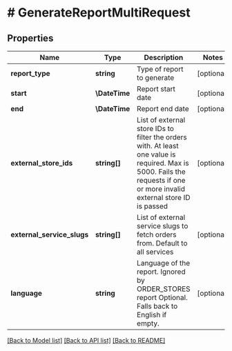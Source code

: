 # # GenerateReportMultiRequest

## Properties

Name | Type | Description | Notes
------------ | ------------- | ------------- | -------------
**report_type** | **string** | Type of report to generate | [optional]
**start** | **\DateTime** | Report start date | [optional]
**end** | **\DateTime** | Report end date | [optional]
**external_store_ids** | **string[]** | List of external store IDs to filter the orders with. At least one value is required. Max is 5000. Fails the requests if one or more invalid external store ID is passed | [optional]
**external_service_slugs** | **string[]** | List of external service slugs to fetch orders from. Default to all services | [optional]
**language** | **string** | Language of the report. Ignored by ORDER_STORES report Optional. Falls back to English if empty. | [optional]

[[Back to Model list]](../../README.md#models) [[Back to API list]](../../README.md#endpoints) [[Back to README]](../../README.md)
